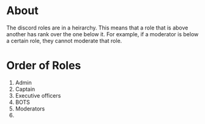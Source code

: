# About
The discord roles are in a heirarchy. This means that a role that is above another has rank over the one below it. For example, if a moderator is below a certain role, they cannot moderate that role. 

# Order of Roles
1. Admin
2. Captain
3. Executive officers
4. BOTS
5. Moderators
6. 
